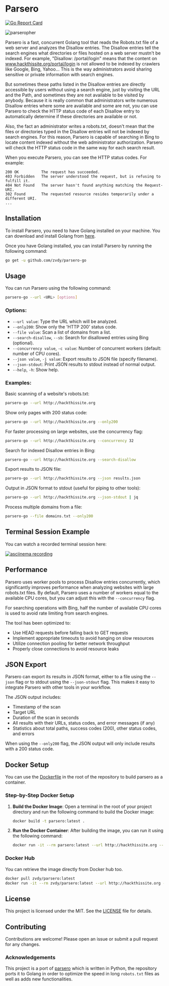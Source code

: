 # Parsero

[![Go Report Card](https://goreportcard.com/badge/github.com/zvdy/parsero-go)](https://goreportcard.com/report/github.com/zvdy/parsero-go)

![parseropher](https://i.imgur.com/INJgn0i.png)

Parsero is a fast, concurrent Golang tool that reads the Robots.txt
file of a web server and analyzes the Disallow entries. The Disallow
entries tell the search engines what directories or files hosted on a
web server mustn't be indexed. For example, "Disallow: /portal/login"
means that the content on www.hackthissite.org/portal/login is not allowed
to be indexed by crawlers like Google, Bing, Yahoo... This is the way
administrators avoid sharing sensitive or private information
with search engines.

But sometimes these paths listed in the Disallow entries are directly
accessible by users without using a search engine, just by visiting
the URL and the Path, and sometimes they are not available to be visited
by anybody. Because it is really common that administrators write
numerous Disallow entries where some are available and some are
not, you can use Parsero to check the HTTP status code of each
Disallow entry to automatically determine if these directories are
available or not.

Also, the fact an administrator writes a robots.txt, doesn't mean
that the files or directories typed in the Disallow entries will not
be indexed by search engines. For this reason, Parsero is
capable of searching in Bing to locate content indexed without the web
administrator authorization. Parsero will check the HTTP status code in
the same way for each search result.

When you execute Parsero, you can see the HTTP status codes. For example:

    200 OK          The request has succeeded.
    403 Forbidden   The server understood the request, but is refusing to fulfill it.
    404 Not Found   The server hasn't found anything matching the Request-URI.
    302 Found       The requested resource resides temporarily under a different URI.
    ...

## Installation
To install Parsero, you need to have Golang installed on your machine. You can download and install Golang from [here](https://golang.org/dl/).

Once you have Golang installed, you can install Parsero by running the following command:

```sh
go get -u github.com/zvdy/parsero-go
```

## Usage
You can run Parsero using the following command:

```sh
parsero-go --url <URL> [options]
```

### Options:
- `--url value`: Type the URL which will be analyzed.
- `--only200`: Show only the 'HTTP 200' status code.
- `--file value`: Scan a list of domains from a list.
- `--search-disallow`, `--sb`: Search for disallowed entries using Bing (optional).
- `--concurrency value`, `-c value`: Number of concurrent workers (default: number of CPU cores).
- `--json value`, `-j value`: Export results to JSON file (specify filename).
- `--json-stdout`: Print JSON results to stdout instead of normal output.
- `--help`, `-h`: Show help.

### Examples:

Basic scanning of a website's robots.txt:
```sh
parsero-go --url http://hackthissite.org
```

Show only pages with 200 status code:
```sh
parsero-go --url http://hackthissite.org --only200
```

For faster processing on large websites, use the concurrency flag:
```sh
parsero-go --url http://hackthissite.org --concurrency 32
```

Search for indexed Disallow entries in Bing:
```sh
parsero-go --url http://hackthissite.org --search-disallow
```

Export results to JSON file:
```sh
parsero-go --url http://hackthissite.org --json results.json
```

Output in JSON format to stdout (useful for piping to other tools):
```sh
parsero-go --url http://hackthissite.org --json-stdout | jq
```

Process multiple domains from a file:
```sh
parsero-go --file domains.txt --only200
```

## Terminal Session Example

You can watch a recorded terminal session here:

[![asciinema recording](https://asciinema.org/a/Vd0kE9zVyPPwqLNjsEGDr4IZg.png)](https://asciinema.org/a/Vd0kE9zVyPPwqLNjsEGDr4IZg)

## Performance

Parsero uses worker pools to process Disallow entries concurrently, which significantly improves performance when analyzing websites with large robots.txt files. By default, Parsero uses a number of workers equal to the available CPU cores, but you can adjust this with the `--concurrency` flag.

For searching operations with Bing, half the number of available CPU cores is used to avoid rate limiting from search engines.

The tool has been optimized to:
- Use HEAD requests before falling back to GET requests
- Implement appropriate timeouts to avoid hanging on slow resources
- Utilize connection pooling for better network throughput
- Properly close connections to avoid resource leaks

## JSON Export

Parsero can export its results in JSON format, either to a file using the `--json` flag or to stdout using the `--json-stdout` flag. This makes it easy to integrate Parsero with other tools in your workflow.

The JSON output includes:
- Timestamp of the scan
- Target URL
- Duration of the scan in seconds
- All results with their URLs, status codes, and error messages (if any)
- Statistics about total paths, success codes (200), other status codes, and errors

When using the `--only200` flag, the JSON output will only include results with a 200 status code.

## Docker Setup

You can use the [Dockerfile](Dockerfile) in the root of the repository to build parsero as a container.

### Step-by-Step Docker Setup

1. **Build the Docker Image**:
   Open a terminal in the root of your project directory and run the following command to build the Docker image:

   ```sh
   docker build -t parsero:latest .
   ```

2. **Run the Docker Container**:
   After building the image, you can run it using the following command:

   ```sh
   docker run -it --rm parsero:latest --url http://hackthissite.org --only200
   ```

### Docker Hub

You can retrieve the image directly from Docker hub too.

   ```sh
   docker pull zvdy/parsero:latest
   docker run -it --rm zvdy/parsero:latest --url http://hackthissite.org --only200
   ```

## License
This project is licensed under the MIT. See the [LICENSE](LICENSE) file for details.

## Contributing
Contributions are welcome! Please open an issue or submit a pull request for any changes.

### Acknowledgements
This project is a port of [parsero](https://github.com/behindthefirewalls/Parsero) which is written in Python, the repository ports it to Golang in order to optimize the speed in long `robots.txt` files as well as adds new functionalities.
